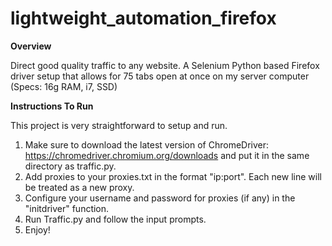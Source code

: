 # lightweight_automation_firefox
**Overview** 

Direct good quality traffic to any website. A Selenium Python based Firefox driver setup that allows for 75 tabs open at once on my server computer (Specs: 16g RAM, i7, SSD)

**Instructions To Run** 

This project is very straightforward to setup and run.
  1. Make sure to download the latest version of ChromeDriver: https://chromedriver.chromium.org/downloads and put it in the same directory as traffic.py.
  2. Add proxies to your proxies.txt in the format "ip:port". Each new line will be treated as a new proxy.
  3. Configure your username and password for proxies (if any) in the "initdriver" function.
  4. Run Traffic.py and follow the input prompts.
  5. Enjoy!
